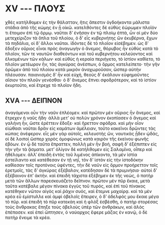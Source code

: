 

# XV --- ΠΛΟΥΣ

χθὲς κατήλθομεν ἐς τὴν θάλατταν, ἥτις ἄπεστιν ὀγδοήκοντα μάλιστα στάδια ἀπὸ τῆς κώμης ἐν ᾗ οἰκῶ. κατελθόντες δὲ εὐθὺς ἑώρωμεν πλοῖόν τι ἕτοιμον ἐπὶ τῷ ὅρμῳ. ναῦται δ’ ἐνῆσαν ἐν τῷ πλοίῳ ἑπτά, ὧν οἱ μὲν δύο μετεχείριζον τὰ ὅπλα τοῦ πλοίου, ὁ δ’ εἷς κυβερνήτης ὢν ἐκυβέρνα, ἔχων τὰ πηδάλια, οἱ δ’ ἄλλοι ναῦται. ἰδόντες δὲ τὸ πλοῖον εἰσέβημεν. ὡς δ’ ἔδοξεν οὔριος εἶναι πρὸς ἀναγωγὴν ὁ ἄνεμος, θόρυβος ἦν εὐθὺς κατὰ τὸ πλοῖον, τῶν τε ναυτῶν διαθεόντων καὶ τοῦ κυβερνήτου κελεύοντος καὶ ἑλκομένων τῶν κάλων· καὶ εὐθὺς ἡ κεραία περιήγετο, τὸ ἱστίον καθίετο, τὸ πλοῖον μετέωρον ἦν, τὰς ἀγκύρας ἀνέσπων, ὁ ὅρμος κατελείπετο· τὴν γῆν ὁρῶμεν ἀπὸ τοῦ πλοίου κατὰ μικρὸν ἀναχωροῦσαν, ὥσπερ αὐτὴν πλέουσαν. παιανισμὸς δ’ ἦν καὶ εὐχή, θεοὺς δ’ ἐκάλουν εὐφημοῦντες αἴσιον τὸν πλοῦν γενέσθαι· ὁ δ’ ἄνεμος ἔπνει σφοδρότερον, καὶ τὸ ἱστίον ἐκυρτοῦτο, καὶ ἔτρεχε τὸ πλοῖον ἤδη.

## XVΑ --- ΔΕΙΠΝΟΝ

ἀναγόμενοι οὖν τὴν ναῦν ἐπλέομεν. καὶ πρῶτον μὲν οὔριος ἦν ἄνεμος, καὶ ἔτρεχεν ἡ ναῦς ἤδη· ἀλλὰ μετ’ οὐ πολὺν χρόνον ἐκοπίασεν ὁ ἄνεμος καὶ γαλήνη ἦν, ὥστε ἐρέττειν ἔδοξε· καὶ ἤρεττον σφόδρα. καὶ μὴν οἷον εἰώθασι ναῦται δρᾶν εἰς καμάτων ἀμέλειαν, τοῦτο  κακεῖνοι δρῶντες τὰς κώπας ἀνέφερον. εἷς μὲν γὰρ αὐτοῖς, κελευστὴς ὤν, ναυτικὰς ᾖδεν ᾠδάς, οἱ δὲ λοιποὶ ὥσπερ χορὸς ὁμοφώνως κατὰ καιρὸν τῆς ἐκείνου φωνῆς ἐβόων. ἐν ᾧ δὲ ταῦτα  ἔπραττεν, πολλὴ μὲν ἦν βοή, σαφῆ δ’ ἐξέπιπτεν εἰς τὴν γῆν τὰ ᾄσματα. μετ’ ὀλίγον δὲ κατήλθομεν εἰς Σαλαμῖνα, οἷπερ καὶ ἠθέλομεν. ἀλλ’ ἐπειδὴ ἐντὸς τοῦ λιμένος ἀπίκοντο, τὰ μὲν ἱστία ἐστείλαντο καὶ κατέθεσαν ἐν τῇ νηΐ, τὸν δ’ ἱστὸν εἰς τὴν ἱστοδόκην καθίεσαν τοῖς προτόνοις ὑφέντες, τὴν δὲ ναῦν εἰς ὅρμον προήρεττον τοῖς ἐρετμοῖς, τὰς δ’ ἀγκύρας ἐξέβαλον, κατέδησαν δὲ τὰ πρυμνήσια· αὐτοὶ δ’ ἐξέβαινον ἐπ’ ἀκτήν. καὶ ἐπειδὴ τάχιστα ἐξέβημεν ἐκ τῆς νεώς, ὁ πατὴρ μετὰ τῶν ἄλλων παρεσκευάζετο δεῖπνον. πρῶτον μὲν πῦρ ἔκαιε, μετὰ ταῦτα κατέβαλε μέγαν πίνακα ἐγγὺς τοῦ πυρός, καὶ ἐπὶ τοῦ πίνακος κατέθηκεν νῶτον αἰγὸς καὶ ῥάχιν συός, καὶ ἔτεμνε μαχαίρᾳ. καὶ τὰ μὲν κρέα εὖ ἐμίστυλλε καὶ ἀμφὶ ὀβελοῖς ἔπειρεν, ὁ δ’ ἀδελφός μου ἔκαιε μέγα τὸ πῦρ. καὶ ἐπειδὴ τὸ πῦρ κατεκάη καὶ ἡ φλὸξ ἐσβέσθη, ὁ πατὴρ στορέσας τοὺς ἄνθρακας ἔπηξε τοὺς ὀβελοὺς ὑπὲρ τῶν ἀνθράκων, καὶ ἁλὸς ἐπέπασεν. καὶ ἐπεὶ ὤπτησεν, ὁ ναύαρχος ἔφερε μάζας ἐν κανῷ, ὁ δὲ πατὴρ ἔνειμε τὰ κρέα.

